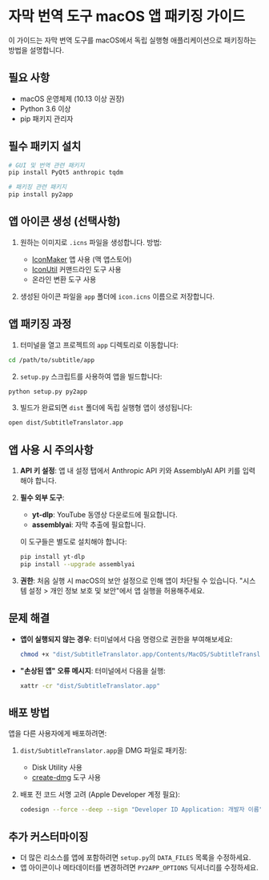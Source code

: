 # 자막 번역 도구 macOS 앱 패키징 가이드

이 가이드는 자막 번역 도구를 macOS에서 독립 실행형 애플리케이션으로 패키징하는 방법을 설명합니다.

## 필요 사항

- macOS 운영체제 (10.13 이상 권장)
- Python 3.6 이상
- pip 패키지 관리자

## 필수 패키지 설치

```bash
# GUI 및 번역 관련 패키지
pip install PyQt5 anthropic tqdm

# 패키징 관련 패키지
pip install py2app
```

## 앱 아이콘 생성 (선택사항)

1. 원하는 이미지로 `.icns` 파일을 생성합니다. 방법:

   - [IconMaker](https://apps.apple.com/us/app/iconmaker/id1530659617) 앱 사용 (맥 앱스토어)
   - [IconUtil](https://developer.apple.com/library/archive/documentation/GraphicsAnimation/Conceptual/HighResolutionOSX/Optimizing/Optimizing.html#//apple_ref/doc/uid/TP40012302-CH7-SW2) 커맨드라인 도구 사용
   - 온라인 변환 도구 사용

2. 생성된 아이콘 파일을 `app` 폴더에 `icon.icns` 이름으로 저장합니다.

## 앱 패키징 과정

1. 터미널을 열고 프로젝트의 `app` 디렉토리로 이동합니다:

```bash
cd /path/to/subtitle/app
```

2. `setup.py` 스크립트를 사용하여 앱을 빌드합니다:

```bash
python setup.py py2app
```

3. 빌드가 완료되면 `dist` 폴더에 독립 실행형 앱이 생성됩니다:

```bash
open dist/SubtitleTranslator.app
```

## 앱 사용 시 주의사항

1. **API 키 설정**: 앱 내 설정 탭에서 Anthropic API 키와 AssemblyAI API 키를 입력해야 합니다.

2. **필수 외부 도구**:
   - **yt-dlp**: YouTube 동영상 다운로드에 필요합니다.
   - **assemblyai**: 자막 추출에 필요합니다.

   이 도구들은 별도로 설치해야 합니다:

   ```bash
   pip install yt-dlp
   pip install --upgrade assemblyai
   ```

3. **권한**: 처음 실행 시 macOS의 보안 설정으로 인해 앱이 차단될 수 있습니다. "시스템 설정 > 개인 정보 보호 및 보안"에서 앱 실행을 허용해주세요.

## 문제 해결

- **앱이 실행되지 않는 경우**: 터미널에서 다음 명령으로 권한을 부여해보세요:

  ```bash
  chmod +x "dist/SubtitleTranslator.app/Contents/MacOS/SubtitleTranslator"
  ```

- **"손상된 앱" 오류 메시지**: 터미널에서 다음을 실행:

  ```bash
  xattr -cr "dist/SubtitleTranslator.app"
  ```

## 배포 방법

앱을 다른 사용자에게 배포하려면:

1. `dist/SubtitleTranslator.app`을 DMG 파일로 패키징:
   - Disk Utility 사용
   - [create-dmg](https://github.com/create-dmg/create-dmg) 도구 사용

2. 배포 전 코드 서명 고려 (Apple Developer 계정 필요):
   ```bash
   codesign --force --deep --sign "Developer ID Application: 개발자 이름" "dist/SubtitleTranslator.app"
   ```

## 추가 커스터마이징

- 더 많은 리소스를 앱에 포함하려면 `setup.py`의 `DATA_FILES` 목록을 수정하세요.
- 앱 아이콘이나 메타데이터를 변경하려면 `PY2APP_OPTIONS` 딕셔너리를 수정하세요.